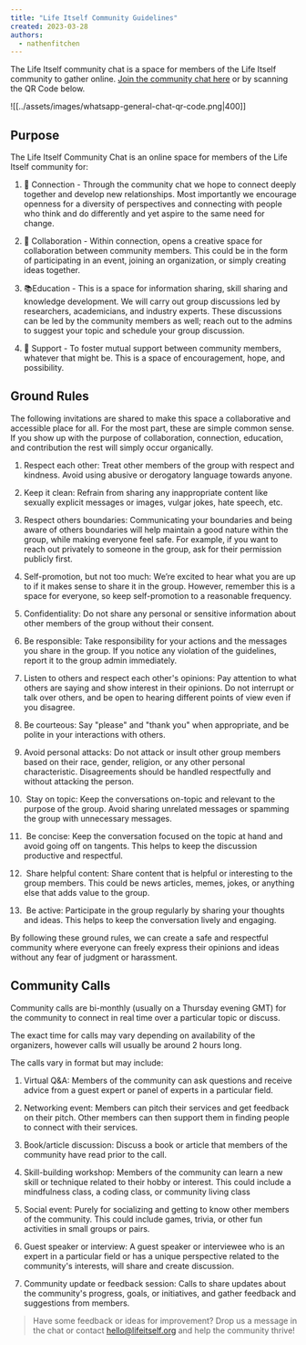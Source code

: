 ```yaml
---
title: "Life Itself Community Guidelines"
created: 2023-03-28
authors: 
  - nathenfitchen
---
```


The Life Itself community chat is a space for members of the Life Itself community to gather online. [Join the community chat here](https://chat.whatsapp.com/JNJCTZugNQn1fq89xbHtfA) or by scanning the QR Code below. 

![[../assets/images/whatsapp-general-chat-qr-code.png|400]]

## Purpose

The Life Itself Community Chat is an online space for members of the Life Itself community for:

1.  👥 Connection - Through the community chat we hope to connect deeply together and develop new relationships. Most importantly we encourage openness for a diversity of perspectives and connecting with people who think and do differently and yet aspire to the same need for change. 
    
2.  💯 Collaboration - Within connection, opens a creative space for collaboration between community members. This could be in the form of participating in an event, joining an organization, or simply creating ideas together. 
    
3.  📚Education - This is a space for information sharing, skill sharing and knowledge development. We will carry out group discussions led by researchers, academicians, and industry experts. These discussions can be led by the community members as well; reach out to the admins to suggest your topic and schedule your group discussion.
    
4.  💫 Support - To foster mutual support between community members, whatever that might be. This is a space of encouragement, hope, and possibility.
    
## Ground Rules

The following invitations are shared to make this space a collaborative and accessible place for all. For the most part, these are simple common sense. If you show up with the purpose of collaboration, connection, education, and contribution the rest will simply occur organically. 

1.  Respect each other: Treat other members of the group with respect and kindness. Avoid using abusive or derogatory language towards anyone.
    
2.  Keep it clean: Refrain from sharing any inappropriate content like sexually explicit messages or images, vulgar jokes, hate speech, etc.
    
3.  Respect others boundaries: Communicating your boundaries and being aware of others boundaries will help maintain a good nature within the group, while making everyone feel safe. For example, if you want to reach out privately to someone in the group, ask for their permission publicly first.
    
4.  Self-promotion, but not too much: We’re excited to hear what you are up to if it makes sense to share it in the group. However, remember this is a space for everyone, so keep self-promotion to a reasonable frequency. 
    
5.  Confidentiality: Do not share any personal or sensitive information about other members of the group without their consent.
    
6.  Be responsible: Take responsibility for your actions and the messages you share in the group. If you notice any violation of the guidelines, report it to the group admin immediately.
    
7.  Listen to others and respect each other's opinions: Pay attention to what others are saying and show interest in their opinions. Do not interrupt or talk over others, and be open to hearing different points of view even if you disagree.
    
8.  Be courteous: Say "please" and "thank you" when appropriate, and be polite in your interactions with others.
    
9.  Avoid personal attacks: Do not attack or insult other group members based on their race, gender, religion, or any other personal characteristic. Disagreements should be handled respectfully and without attacking the person.
    
10.   Stay on topic: Keep the conversations on-topic and relevant to the purpose of the group. Avoid sharing unrelated messages or spamming the group with unnecessary messages.
    
11.   Be concise: Keep the conversation focused on the topic at hand and avoid going off on tangents. This helps to keep the discussion productive and respectful.
    
12.   Share helpful content: Share content that is helpful or interesting to the group members. This could be news articles, memes, jokes, or anything else that adds value to the group.
    
13.   Be active: Participate in the group regularly by sharing your thoughts and ideas. This helps to keep the conversation lively and engaging.

By following these ground rules, we can create a safe and respectful community where everyone can freely express their opinions and ideas without any fear of judgment or harassment.

## Community Calls

Community calls are bi-monthly (usually on a Thursday evening GMT) for the community to connect in real time over a particular topic or discuss. 

The exact time for calls may vary depending on availability of the organizers, however calls will usually be around 2 hours long.

The calls vary in format but may include: 

1.  Virtual Q&A: Members of the community can ask questions and receive advice from a guest expert or panel of experts in a particular field.
    
2.  Networking event: Members can pitch their services and get feedback on their pitch. Other members can then support them in finding people to connect with their services.
    
3.  Book/article discussion: Discuss a book or article that members of the community have read prior to the call.
    
4.  Skill-building workshop: Members of the community can learn a new skill or technique related to their hobby or interest. This could include a mindfulness class, a coding class, or community living class
    
5.  Social event: Purely for socializing and getting to know other members of the community. This could include games, trivia, or other fun activities in small groups or pairs.
    
6.  Guest speaker or interview: A guest speaker or interviewee who is an expert in a particular field or has a unique perspective related to the community's interests, will share and create discussion.
    
7.  Community update or feedback session: Calls to share updates about the community's progress, goals, or initiatives, and gather feedback and suggestions from members.

> Have some feedback or ideas for improvement? Drop us a message in the chat or contact hello@lifeitself.org and help the community thrive! 